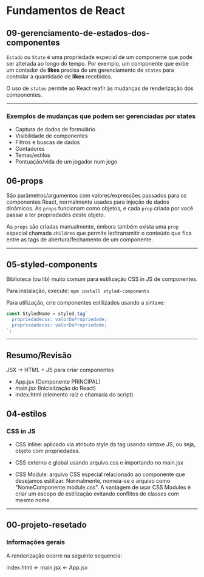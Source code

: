# Fundamentos de React

## 09-gerenciamento-de-estados-dos-componentes

`Estado` ou `State` é uma propriedade especial de um componente
que pode ser alterada ao longo do tempo. Por exemplo, um
componente que exibe um contador de **likes** precisa de um
gerenciamento de `states` para controlar a quantidade de **likes** recebidos.

O uso de `states` permite ao React reafir às mudanças de renderização dos componentes.

---

### Exemplos de mudanças que podem ser gerenciadas por states

- Captura de dados de formulário
- Visibilidade de componentes
- Filtros e buscas de dados
- Contadores
- Temas/estilos
- Pontuação/vida de um jogador num jogo

## 06-props

São parâmetros/argumentos com valores/expressões passados para os
componentes React, normalmente usados para injeção de dados dinâmicos.
As `props` funcionam como objetos, e cada `prop` criada por você
passar a ter propriedades deste objeto.

As `props` são criadas manualmente, embora também exista uma `prop` especial chamada `children` que permite ler/transmitir o conteúdo que fica entre as tags de abertura/fechamento de um componente.

---

## 05-styled-components

Biblioteca (ou lib) muito comum para estilização CSS in JS de componentes.

Para instalação, execute: `npm install styled-components`

Para utilização, crie componentes estilizados usando a sintaxe:

```javascript
const StyledNome = styled.tag`
  propriedadecss: valorDaPropriedade;
  propriedadecss: valorDaPropriedade;
`;
```

---

## Resumo/Revisão

JSX -> HTML + JS para criar componentes

- App.jsx (Componente PRINCIPAL)
- main.jsx (Inicialização do React)
- index.html (elemento raíz e chamada do script)

## 04-estilos

### CSS in JS

- CSS inline: aplicado via atributo style da tag usando sintaxe JS, ou seja, objeto com propriedades.

- CSS externo e global usando arquivo.css e importando no main.jsx

- CSS Module: arquivo CSS especial relacionado ao componente que desejamos estilizar. Normalmente, nomeia-se o arquivo como "NomeComponente.module.css". A vantagem de usar CSS Modules é criar um escopo de estilização evitando conflitos de classes com mesmo nome.

---

## 00-projeto-resetado

### Informações gerais

A renderização ocorre na seguinte sequencia:

index.html <- main.jsx <- App.jsx
